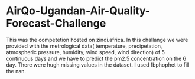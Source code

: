 # AirQo-Ugandan-Air-Quality-Forecast-Challenge
This was the competetion hosted on zindi.africa. In this challange we were provided with the metrological data( temperature, precipetation,
atmospheric pressure, humidity, wind speed, wind direction) of 5 continuous days and we have to predict the pm2.5 concentration on the 6 day.
There were hugh missing values in the dataset. I used fbphophet to fill the nan.
